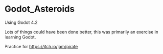 # Godot_Asteroids
Using Godot 4.2

Lots of things could have been done better, this was primarily an exercise in learning Godot.

Practice for https://itch.io/jam/pirate
